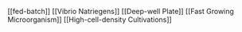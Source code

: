 [[fed-batch]]
[[Vibrio Natriegens]]
[[Deep-well Plate]]
[[Fast Growing Microorganism]]
[[High-cell-density Cultivations]]
